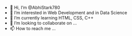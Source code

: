 - 👋 Hi, I’m @AbhiStark780
- 👀 I’m interested in Web Development and in Data Science
- 🌱 I’m currently learning HTML, CSS, C++
- 💞️ I’m looking to collaborate on ...
- 📫 How to reach me ...

<!---
AbhiStark780/AbhiStark780 is a ✨ special ✨ repository because its `README.md` (this file) appears on your GitHub profile.
You can click the Preview link to take a look at your changes.
--->
